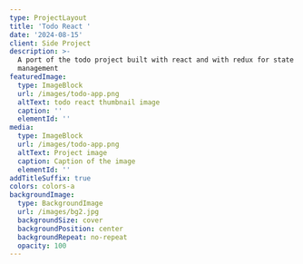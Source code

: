 ```yaml
---
type: ProjectLayout
title: 'Todo React '
date: '2024-08-15'
client: Side Project
description: >-
  A port of the todo project built with react and with redux for state
  management
featuredImage:
  type: ImageBlock
  url: /images/todo-app.png
  altText: todo react thumbnail image
  caption: ''
  elementId: ''
media:
  type: ImageBlock
  url: /images/todo-app.png
  altText: Project image
  caption: Caption of the image
  elementId: ''
addTitleSuffix: true
colors: colors-a
backgroundImage:
  type: BackgroundImage
  url: /images/bg2.jpg
  backgroundSize: cover
  backgroundPosition: center
  backgroundRepeat: no-repeat
  opacity: 100
---
```

